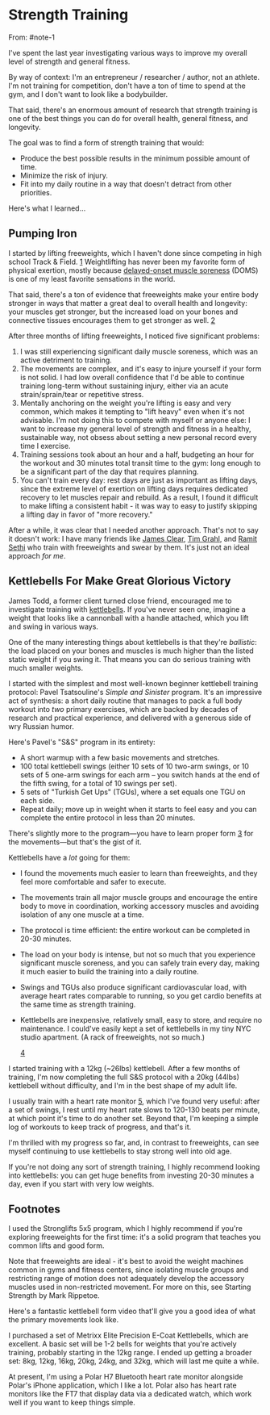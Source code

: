 # Strength Training

From: #note-1

I've spent the last year investigating various ways to improve my overall level of strength and general fitness.

By way of context: I'm an entrepreneur / researcher / author, not an athlete. I'm not training for competition, don't have a ton of time to spend at the gym, and I don't want to look like a bodybuilder.

That said, there's an enormous amount of research that strength training is one of the best things you can do for overall health, general fitness, and longevity.

The goal was to find a form of strength training that would:

- Produce the best possible results in the minimum possible amount of time.
- Minimize the risk of injury.
- Fit into my daily routine in a way that doesn't detract from other priorities.

Here's what I learned…

## Pumping Iron

I started by lifting freeweights, which I haven't done since competing in high school Track & Field. [1](#note-1) Weightlifting has never been my favorite form of physical exertion, mostly because [delayed-onset muscle soreness](https://en.wikipedia.org/wiki/Delayed_onset_muscle_soreness) (DOMS) is one of my least favorite sensations in the world.

That said, there's a ton of evidence that freeweights make your entire body stronger in ways that matter a great deal to overall health and longevity: your muscles get stronger, but the increased load on your bones and connective tissues encourages them to get stronger as well. [2](#note-2)

After three months of lifting freeweights, I noticed five significant problems:

1. I was still experiencing significant daily muscle soreness, which was an active detriment to training.
2. The movements are complex, and it's easy to injure yourself if your form is not solid. I had low overall confidence that I'd be able to continue training long-term without sustaining injury, either via an acute strain/sprain/tear or repetitive stress.
3. Mentally anchoring on the weight you're lifting is easy and very common, which makes it tempting to "lift heavy" even when it's not advisable. I'm not doing this to compete with myself or anyone else: I want to increase my general level of strength and fitness in a healthy, sustainable way, not obsess about setting a new personal record every time I exercise.
4. Training sessions took about an hour and a half, budgeting an hour for the workout and 30 minutes total transit time to the gym: long enough to be a significant part of the day that requires planning.
5. You can't train every day: rest days are just as important as lifting days, since the extreme level of exertion on lifting days requires dedicated recovery to let muscles repair and rebuild. As a result, I found it difficult to make lifting a consistent habit - it was way to easy to justify skipping a lifting day in favor of "more recovery."

After a while, it was clear that I needed another approach. That's not to say it doesn't work: I have many friends like [James Clear](http://jamesclear.com/), [Tim Grahl](http://timgrahl.com/), and [Ramit Sethi](http://iwillteachyoutoberich.com/) who train with freeweights and swear by them. It's just not an ideal approach *for me*.

## Kettlebells For Make Great Glorious Victory

James Todd, a former client turned close friend, encouraged me to investigate training with [kettlebells](https://en.wikipedia.org/wiki/Kettlebell). If you've never seen one, imagine a weight that looks like a cannonball with a handle attached, which you lift and swing in various ways.

One of the many interesting things about kettlebells is that they're *ballistic*: the load placed on your bones and muscles is much higher than the listed static weight if you swing it. That means you can do serious training with much smaller weights.

I started with the simplest and most well-known beginner kettlebell training protocol: Pavel Tsatsouline's _Simple and Sinister_ program. It's an impressive act of synthesis: a short daily routine that manages to pack a full body workout into *two* primary exercises, which are backed by decades of research and practical experience, and delivered with a generous side of wry Russian humor.

Here's Pavel's "S&S" program in its entirety:

- A short warmup with a few basic movements and stretches.
- 100 total kettlebell swings (either 10 sets of 10 two-arm swings, or 10 sets of 5 one-arm swings for each arm – you switch hands at the end of the fifth swing, for a total of 10 swings per set).
- 5 sets of "Turkish Get Ups" (TGUs), where a set equals one TGU on each side.
- Repeat daily; move up in weight when it starts to feel easy and you can complete the entire protocol in less than 20 minutes.

There's slightly more to the program—you have to learn proper form [3](#note-3) for the movements—but that's the gist of it.

Kettlebells have a *lot* going for them:

- I found the movements much easier to learn than freeweights, and they feel more comfortable and safer to execute.
- The movements train all major muscle groups and encourage the entire body to move in coordination, working accessory muscles and avoiding isolation of any one muscle at a time.
- The protocol is time efficient: the entire workout can be completed in 20-30 minutes.
- The load on your body is intense, but not so much that you experience significant muscle soreness, and you can safely train every day, making it much easier to build the training into a daily routine.
- Swings and TGUs also produce significant cardiovascular load, with average heart rates comparable to running, so you get cardio benefits at the same time as strength training.
- Kettlebells are inexpensive, relatively small, easy to store, and require no maintenance. I could've easily kept a set of kettlebells in my tiny NYC studio apartment. (A rack of freeweights, not so much.)

    [4](#note-4)

I started training with a 12kg (~26lbs) kettlebell. After a few months of training, I'm now completing the full S&S protocol with a 20kg (44lbs) kettlebell without difficulty, and I'm in the best shape of my adult life.

I usually train with a heart rate monitor [5](#note-2), which I've found very useful: after a set of swings, I rest until my heart rate slows to 120-130 beats per minute, at which point it's time to do another set. Beyond that, I'm keeping a simple log of workouts to keep track of progress, and that's it.

I'm thrilled with my progress so far, and, in contrast to freeweights, can see myself continuing to use kettlebells to stay strong well into old age.

If you're not doing any sort of strength training, I highly recommend looking into kettlebells: you can get huge benefits from investing 20-30 minutes a day, even if you start with very low weights.

## Footnotes

<a name='note-1'></a>I used the Stronglifts 5x5 program, which I highly recommend if you're exploring freeweights for the first time: it's a solid program that teaches you common lifts and good form. 

<a name='note-2'></a>Note that freeweights are ideal - it's best to avoid the weight machines common in gyms and fitness centers, since isolating muscle groups and restricting range of motion does not adequately develop the accessory muscles used in non-restricted movement. For more on this, see Starting Strength by Mark Rippetoe.

<a name='note-3'></a>Here's a fantastic kettlebell form video that'll give you a good idea of what the primary movements look like.

<a name='note-4'></a>I purchased a set of Metrixx Elite Precision E-Coat Kettlebells, which are excellent. A basic set will be 1-2 bells for weights that you're actively training, probably starting in the 12kg range. I ended up getting a broader set: 8kg, 12kg, 16kg, 20kg, 24kg, and 32kg, which will last me quite a while.

<a name='note-5'></a>At present, I'm using a Polar H7 Bluetooth heart rate monitor alongside Polar's iPhone application, which I like a lot. Polar also has heart rate monitors like the FT7 that display data via a dedicated watch, which work well if you want to keep things simple.
